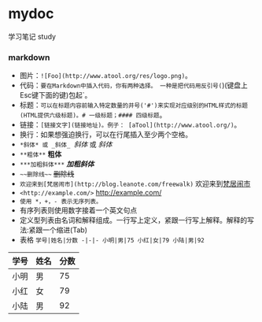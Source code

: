 # mydoc
学习笔记 study

### markdown

* 图片：`![Foo](http://www.atool.org/res/logo.png)`。
*  代码：`要在Markdown中插入代码，你有两种选择。 一种是把代码用反引号(`)(键盘上Esc键下面的键)包起`。
*  标题：`可以在标题内容前输入特定数量的井号('#')来实现对应级别的HTML样式的标题(HTML提供六级标题)。# 一级标题；#### 四级标题`。
*  链接：`[链接文字](链接地址)。例子： [aTool](http://www.atool.org/)`。
*  换行：如果想强迫换行，可以在行尾插入至少两个空格。
* `*斜体* 或 _斜体_ `*斜体* 或 _斜体_
* `**粗体**` **粗体**
* `***加粗斜体***` ***加粗斜体***
* `~~删除线~~` ~~删除线~~
* `欢迎来到[梵居闹市](http://blog.leanote.com/freewalk)` 欢迎来到[梵居闹市](http://blog.leanote.com/freewalk)
* `<http://example.com/>` <http://example.com/>
* `使用 *，+，- 表示无序列表。` 
* 有序列表则使用数字接着一个英文句点
* 定义型列表由名词和解释组成。一行写上定义，紧跟一行写上解释。解释的写法:紧跟一个缩进(Tab)
* 表格
`学号|姓名|分数
-|-|-
小明|男|75
小红|女|79
小陆|男|92`

学号|姓名|分数
-|-|-
小明|男|75
小红|女|79
小陆|男|92
